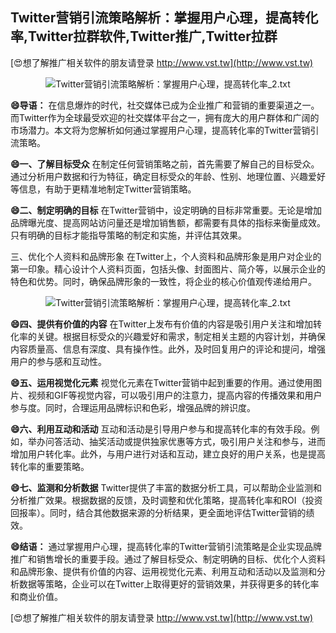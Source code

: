 ## **Twitter营销引流策略解析：掌握用户心理，提高转化率,Twitter拉群软件,Twitter推广,Twitter拉群**

[😍想了解推广相关软件的朋友请登录 http://www.vst.tw](http://www.vst.tw)

 <center><img src="https://vst.tw/MP4/tuiguang/png/5.png" alt="Twitter营销引流策略解析：掌握用户心理，提高转化率_2.txt"></center>

**😄导语：**
在信息爆炸的时代，社交媒体已成为企业推广和营销的重要渠道之一。而Twitter作为全球最受欢迎的社交媒体平台之一，拥有庞大的用户群体和广阔的市场潜力。本文将为您解析如何通过掌握用户心理，提高转化率的Twitter营销引流策略。

**😄一、了解目标受众**
在制定任何营销策略之前，首先需要了解自己的目标受众。通过分析用户数据和行为特征，确定目标受众的年龄、性别、地理位置、兴趣爱好等信息，有助于更精准地制定Twitter营销策略。

**😄二、制定明确的目标**
在Twitter营销中，设定明确的目标非常重要。无论是增加品牌曝光度、提高网站访问量还是增加销售额，都需要有具体的指标来衡量成效。只有明确的目标才能指导策略的制定和实施，并评估其效果。

三、优化个人资料和品牌形象
在Twitter上，个人资料和品牌形象是用户对企业的第一印象。精心设计个人资料页面，包括头像、封面图片、简介等，以展示企业的特色和优势。同时，确保品牌形象的一致性，将企业的核心价值观传递给用户。

 <center><img src="https://vst.tw/MP4/tuiguang/png/4.png" alt="Twitter营销引流策略解析：掌握用户心理，提高转化率_2.txt"></center>

**😄四、提供有价值的内容**
在Twitter上发布有价值的内容是吸引用户关注和增加转化率的关键。根据目标受众的兴趣爱好和需求，制定相关主题的内容计划，并确保内容质量高、信息有深度、具有操作性。此外，及时回复用户的评论和提问，增强用户的参与感和互动性。

**😄五、运用视觉化元素**
视觉化元素在Twitter营销中起到重要的作用。通过使用图片、视频和GIF等视觉内容，可以吸引用户的注意力，提高内容的传播效果和用户参与度。同时，合理运用品牌标识和色彩，增强品牌的辨识度。

**😄六、利用互动和活动**
互动和活动是引导用户参与和提高转化率的有效手段。例如，举办问答活动、抽奖活动或提供独家优惠等方式，吸引用户关注和参与，进而增加用户转化率。此外，与用户进行对话和互动，建立良好的用户关系，也是提高转化率的重要策略。

**😄七、监测和分析数据**
Twitter提供了丰富的数据分析工具，可以帮助企业监测和分析推广效果。根据数据的反馈，及时调整和优化策略，提高转化率和ROI（投资回报率）。同时，结合其他数据来源的分析结果，更全面地评估Twitter营销的绩效。

**😄结语：**
通过掌握用户心理，提高转化率的Twitter营销引流策略是企业实现品牌推广和销售增长的重要手段。通过了解目标受众、制定明确的目标、优化个人资料和品牌形象、提供有价值的内容、运用视觉化元素、利用互动和活动以及监测和分析数据等策略，企业可以在Twitter上取得更好的营销效果，并获得更多的转化率和商业价值。

[😍想了解推广相关软件的朋友请登录 http://www.vst.tw](http://www.vst.tw)




